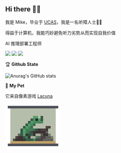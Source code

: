 <h2 color="#bd93f9">Hi there 👋🏼</h2>

我是 Mike，毕业于 [UCAS](https://www.ucas.ac.cn/)，我是一名听障人士🦻🏼

得益于计算机，我能巧妙避免听力劣势从而实现自我价值

AI 推理部署工程师

![](https://img.shields.io/badge/像素党-blue) ![](https://img.shields.io/badge/图吧垃圾佬-blue) ![](https://img.shields.io/badge/奥卡姆剃刀拥护者-blue)

🏆 **Github State**

![Anurag's GitHub stats](https://github-readme-stats.vercel.app/api?username=lmk123568&hide_title=True&hide_border=True&show_icons=true&theme=dracula)

🦎 **My Pet**

它来自像素游戏 [Lacuna](https://store.steampowered.com/app/1364100/Lacuna/)

![pet](chameleonic.gif)

